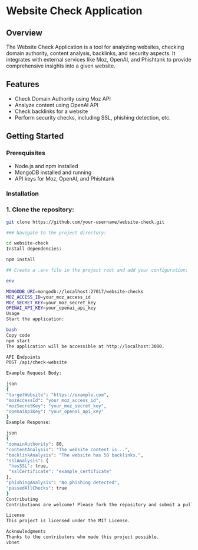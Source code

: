 # Website Check Application

## Overview

The Website Check Application is a tool for analyzing websites, checking domain authority, content analysis, backlinks, and security aspects. It integrates with external services like Moz, OpenAI, and Phishtank to provide comprehensive insights into a given website.

## Features

- Check Domain Authority using Moz API
- Analyze content using OpenAI API
- Check backlinks for a website
- Perform security checks, including SSL, phishing detection, etc.

## Getting Started

### Prerequisites

- Node.js and npm installed
- MongoDB installed and running
- API keys for Moz, OpenAI, and Phishtank

### Installation

### 1. Clone the repository:

   ```bash
   git clone https://github.com/your-username/website-check.git

### Navigate to the project directory:

cd website-check
Install dependencies:

npm install

## Create a .env file in the project root and add your configuration:

env

MONGODB_URI=mongodb://localhost:27017/website-checks
MOZ_ACCESS_ID=your_moz_access_id
MOZ_SECRET_KEY=your_moz_secret_key
OPENAI_API_KEY=your_openai_api_key
Usage
Start the application:

bash
Copy code
npm start
The application will be accessible at http://localhost:3000.

API Endpoints
POST /api/check-website

Example Request Body:

json
{
  "targetWebsite": "https://example.com",
  "mozAccessId": "your_moz_access_id",
  "mozSecretKey": "your_moz_secret_key",
  "openaiApiKey": "your_openai_api_key"
}
Example Response:

json
{
  "domainAuthority": 80,
  "contentAnalysis": "The website content is...",
  "backlinkAnalysis": "The website has 50 backlinks.",
  "sslAnalysis": {
    "hasSSL": true,
    "sslCertificate": "example_certificate"
  },
  "phishingAnalysis": "No phishing detected",
  "passedAllChecks": true
}
Contributing
Contributions are welcome! Please fork the repository and submit a pull request with your changes.

License
This project is licensed under the MIT License.

Acknowledgments
Thanks to the contributors who made this project possible.
vbnet
